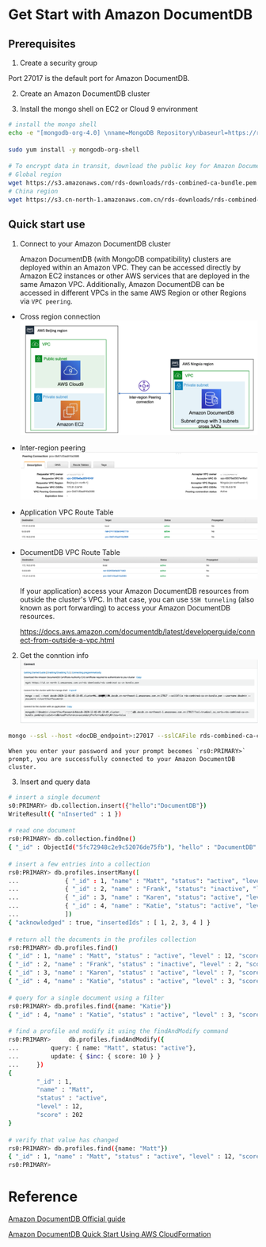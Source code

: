 # Get Start with Amazon DocumentDB
## Prerequisites
1. Create a security group

Port 27017 is the default port for Amazon DocumentDB.

2. Create an Amazon DocumentDB cluster

3. Install the mongo shell on EC2 or Cloud 9 environment
```bash
# install the mongo shell 
echo -e "[mongodb-org-4.0] \nname=MongoDB Repository\nbaseurl=https://repo.mongodb.org/yum/amazon/2013.03/mongodb-org/4.0/x86_64/\ngpgcheck=1 \nenabled=1 \ngpgkey=https://www.mongodb.org/static/pgp/server-4.0.asc" | sudo tee /etc/yum.repos.d/mongodb-org-4.0.repo

sudo yum install -y mongodb-org-shell

# To encrypt data in transit, download the public key for Amazon DocumentDB
# Global region
wget https://s3.amazonaws.com/rds-downloads/rds-combined-ca-bundle.pem
# China region
wget https://s3.cn-north-1.amazonaws.com.cn/rds-downloads/rds-combined-ca-cn-bundle.pem
```

## Quick start use
1. Connect to your Amazon DocumentDB cluster

    Amazon DocumentDB (with MongoDB compatibility) clusters are deployed within an Amazon VPC. They can be accessed directly by Amazon EC2 instances or other AWS services that are deployed in the same Amazon VPC. Additionally, Amazon DocumentDB can be accessed in different VPCs in the same AWS Region or other Regions via `VPC peering`.

- Cross region connection
![Cross region connection](images/cross-region-connection.png)

- Inter-region peering
![Inter-region peering](images/VPC-peering.png)

- Application VPC Route Table
![Inter-region peering-Application TB](images/requester-rt.png)

- DocumentDB VPC Route Table
![Inter-region peering-DB TB](images/db-rt.png)

    If your application) access your Amazon DocumentDB resources from outside the cluster's VPC. In that case, you can use `SSH tunneling` (also known as port forwarding) to access your Amazon DocumentDB resources. 

    https://docs.aws.amazon.com/documentdb/latest/developerguide/connect-from-outside-a-vpc.html

2. Get the conntion info
![DocDB-Connect](images/DocDB-Connect.png)

```bash
mongo --ssl --host <docDB_endpoint>:27017 --sslCAFile rds-combined-ca-cn-bundle.pem --username dbadmin --password <insertYourPassword>
```

    When you enter your password and your prompt becomes `rs0:PRIMARY>` prompt, you are successfully connected to your Amazon DocumentDB cluster. 

3. Insert and query data
```bash
# insert a single document
s0:PRIMARY> db.collection.insert({"hello":"DocumentDB"})
WriteResult({ "nInserted" : 1 })

# read one document 
rs0:PRIMARY> db.collection.findOne()
{ "_id" : ObjectId("5fc72948c2e9c52076de75fb"), "hello" : "DocumentDB" }

# insert a few entries into a collection
rs0:PRIMARY> db.profiles.insertMany([
...             { "_id" : 1, "name" : "Matt", "status": "active", "level": 12, "score":202},
...             { "_id" : 2, "name" : "Frank", "status": "inactive", "level": 2, "score":9},
...             { "_id" : 3, "name" : "Karen", "status": "active", "level": 7, "score":87},
...             { "_id" : 4, "name" : "Katie", "status": "active", "level": 3, "score":27}
...             ])
{ "acknowledged" : true, "insertedIds" : [ 1, 2, 3, 4 ] }

# return all the documents in the profiles collection
rs0:PRIMARY> db.profiles.find()
{ "_id" : 1, "name" : "Matt", "status" : "active", "level" : 12, "score" : 202 }
{ "_id" : 2, "name" : "Frank", "status" : "inactive", "level" : 2, "score" : 9 }
{ "_id" : 3, "name" : "Karen", "status" : "active", "level" : 7, "score" : 87 }
{ "_id" : 4, "name" : "Katie", "status" : "active", "level" : 3, "score" : 27 }

# query for a single document using a filter
rs0:PRIMARY> db.profiles.find({name: "Katie"})
{ "_id" : 4, "name" : "Katie", "status" : "active", "level" : 3, "score" : 27 }

# find a profile and modify it using the findAndModify command
rs0:PRIMARY>     db.profiles.findAndModify({
...         query: { name: "Matt", status: "active"},
...         update: { $inc: { score: 10 } }
...     })
{
        "_id" : 1,
        "name" : "Matt",
        "status" : "active",
        "level" : 12,
        "score" : 202
}

# verify that value has changed
rs0:PRIMARY> db.profiles.find({name: "Matt"})
{ "_id" : 1, "name" : "Matt", "status" : "active", "level" : 12, "score" : 212 }
rs0:PRIMARY>
```

# Reference
[Amazon DocumentDB Official guide](https://docs.amazonaws.cn/en_us/documentdb/latest/developerguide/get-started-guide.html)

[Amazon DocumentDB Quick Start Using AWS CloudFormation](https://docs.amazonaws.cn/en_us/documentdb/latest/developerguide/quick_start_cfn.html)